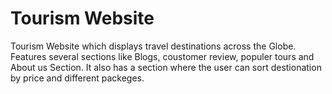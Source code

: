 # Tourism Website 

Tourism Website which displays travel destinations across the Globe. Features several sections like Blogs, coustomer review, populer tours and About us Section. It also has a section where the user can sort destionation by price and different packeges.
